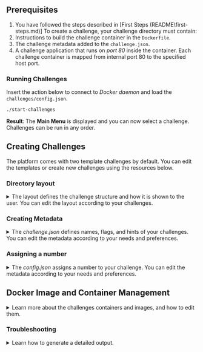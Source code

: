 ## Prerequisites
1. You have followed the steps described in [First Steps (README\first-steps.md)]
To create a challenge, your challenge directory must contain:
2. Instructions to build the challenge container in the `Dockerfile`.
3. The challenge metadata added to the `challenge.json`. 
4. A challenge application that runs on *port 80* inside the container. Each challenge container is mapped from internal port 80 to the specified host port.

### Running Challenges
Insert the action below to connect to *Docker daemon* and load the `challenges/config.json`.
```bash
./start-challenges
```
**Result**: The **Main Menu** is displayed and you can now select a challenge. Challenges can be run in any order.

## Creating Challenges 
The platform comes with two template challenges by default. You can edit the templates or create new challenges using the resources below.

### Directory layout
<details>
<summary>The layout defines the challenge structure and how it is shown to the user. You can edit the layout according to your challenges.</summary>

**Default directory layout**
```
wss-ctf/
├── main.go
├── start-challenges (compiled binary)
└── challenges/
    ├── config.json
    └── [challenge-directories]/
        ├── challenge.json
        ├── Dockerfile
        └── [challenge files]
```
</details>

### Creating Metadata
<details>
<summary>The <i>challenge.json</i> defines names, flags, and hints of your challenges. You can edit the metadata according to your needs and preferences.</summary>

**List of fields:**
- `name` - Defines the display name of the challenge.
- `flag` - Defines the flag used to complete the challenge.
- `hints` (*Optional*) - Defines the array of progressive hints. 
- `port` - Defines the tost port to map the challenge containers port to.
- `preface` (*Optional*) - Defines the text shown at start of a challenge.
- `postface` (*Optional*) - Defines the text shown at the end of a challenge.

**Default *challenge.json***:
```json
{
  "name": "Challenge Name",
  "flag": "FLAG{example}",
  "hints": [
    "First hint - basic guidance",
    "Second hint - more specific",
    "Final hint - very specific"
  ],
  "port": 8080,
  "preface": "Optional introduction text shown before challenge starts",
  "postface": "Optional congratulations text shown after completion"
}
```
</details>

### Assigning a number 
<details>
<summary>The <i>config.json</i> assigns a number to your challenge. You can edit the metadata according to your needs and preferences.</summary>

> **Important:** Use the same challenge name as used in the `name` field inside the *challenge.json*.

**Default *config.json***:
```json
{
  "challenges": ["01-first-chal", "02-second-chal"]
}
```
</details>

## Docker Image and Container Management
<details>
<summary> Learn more about the challenges containers and images, and how to edit them.</summary>

**Important information**
- All images are cached after the first build for faster subsequent runs.
- Containers are automatically cleaned up when returning to menu or completing challenges.
### Command line flags - Optional
You can use the commands listed below to edit your images and containers.

####  `--build`

Use `--build` force a rebuild of all **Docker** images.
  ```bash
  ./start-challenges --build
  ```

#### `--clean` 
Use `--clean` to remove all challenge containers and images.
  ```bash
  ./start-challenges --clean
  ```

</details>

### Troubleshooting
<details>
<summary>Learn how to generate a detailed output.</summary>

Use `--debug` to generate complete output, including **Docker** operations.
#### `--debug` 
  ```bash
  ./start-challenges --debug
  ```
</details>